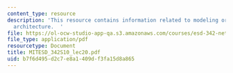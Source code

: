 ```yaml
---
content_type: resource
description: 'This resource contains information related to modeling organizational
  architecture.  '
file: https://ol-ocw-studio-app-qa.s3.amazonaws.com/courses/esd-342-network-representations-of-complex-engineering-systems-spring-2010/b7f6d495d2c7e8a1409df3fa15d8a865_MITESD_342S10_lec20.pdf
file_type: application/pdf
resourcetype: Document
title: MITESD_342S10_lec20.pdf
uid: b7f6d495-d2c7-e8a1-409d-f3fa15d8a865
---
```

